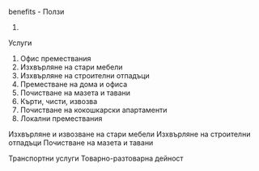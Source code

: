 benefits -
Ползи

1.

Услуги

1. Офис премествания
2. Изхвърляне на стари мебели
3. Изхвърляне на строителни отпадъци
4. Преместване на дома и офиса
5. Почистване на мазета и тавани
6. Кърти, чисти, извозва
7. Почистване на кокошкарски апартаменти
8. Локални премествания


Изхвърляне и извозване на стари мебели 
Изхвърляне на строителни отпадъци
Почистване на мазета и тавани

Транспортни услуги
Товарно-разтоварна дейност

